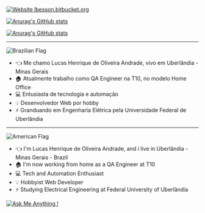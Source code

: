 [![Website lbesson.bitbucket.org](https://img.shields.io/website-up-down-green-red/http/lbesson.bitbucket.org.svg)](http://lucasandrade.xyz/)

[![Anurag's GitHub stats](https://github-readme-stats.vercel.app/api?username=lucashdoa)](https://github.com/anuraghazra/github-readme-stats)

[![Anurag's GitHub stats](https://github-readme-stats.vercel.app/api?username=lucashdoa)](https://github.com/anuraghazra/github-readme-stats)

---

![Brazilian Flag](https://images.emojiterra.com/google/android-marshmallow/128px/1f1e7-1f1f7.png)

-  :point_left: Me chamo Lucas Henrique de Oliveira Andrade, vivo em Uberlândia - Minas Gerais
-  :house: Atualmente trabalho como QA Engineer na T10, no modelo Home Office
-  :computer: Entusiasta de tecnologia e automação
-  :bulb: Desenvolvedor Web por hobby
-  :zap: Granduando em Engenharia Elétrica pela Universidade Federal de Uberlândia

---

![American Flag](https://images.vexels.com/media/users/3/194472/isolated/lists/ce9112ed4e58188d1b7d8ff34cd852c3-patriotic-american-flag-element.png)

-  :point_left: I'm Lucas Henrique de Oliveira Andrade, and i live in Uberlândia - Minas Gerais - Brazil
-  :house: I'm now working from home as a QA Engineer at T10
-  :computer: Tech and Automation Enthusiast
-  :bulb: Hobbyist Web Developer
-  :zap: Studying Electrical Engineering at Federal University of Uberlândia

[![Ask Me Anything !](https://img.shields.io/badge/Ask%20me-anything-1abc9c.svg)](https://www.linkedin.com/in/lucashdoa/)

